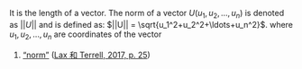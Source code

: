It is the length of a vector. The norm of a vector $U(u_1,u_2,\ldots,u_n)$ is denoted as $||U||$ and is defined as: $||U|| = \sqrt{u_1^2+u_2^2+\ldots+u_n^2}$. where $u_1,u_2,\ldots,u_n$ are coordinates of the vector 



1. <span class="highlight" data-annotation="%7B%22attachmentURI%22%3A%22http%3A%2F%2Fzotero.org%2Fusers%2F9667514%2Fitems%2FMRG3JSBV%22%2C%22annotationKey%22%3A%22HVPAYBMJ%22%2C%22color%22%3A%22%23ffd400%22%2C%22pageLabel%22%3A%2225%22%2C%22position%22%3A%7B%22pageIndex%22%3A33%2C%22rects%22%3A%5B%5B139.177%2C308.879%2C160.204%2C319.445%5D%5D%7D%2C%22citationItem%22%3A%7B%22uris%22%3A%5B%22http%3A%2F%2Fzotero.org%2Fusers%2F9667514%2Fitems%2FAF5ZWLHB%22%5D%2C%22locator%22%3A%2225%22%7D%7D" ztype="zhighlight"><a href="zotero://open-pdf/library/items/MRG3JSBV?page=34&#x26;annotation=HVPAYBMJ">“norm”</a></span> <span class="citation" data-citation="%7B%22citationItems%22%3A%5B%7B%22uris%22%3A%5B%22http%3A%2F%2Fzotero.org%2Fusers%2F9667514%2Fitems%2FAF5ZWLHB%22%5D%2C%22locator%22%3A%2225%22%7D%5D%2C%22properties%22%3A%7B%7D%7D" ztype="zcitation">(<span class="citation-item"><a href="zotero://select/library/items/AF5ZWLHB">Lax 和 Terrell, 2017, p. 25</a></span>)</span>
